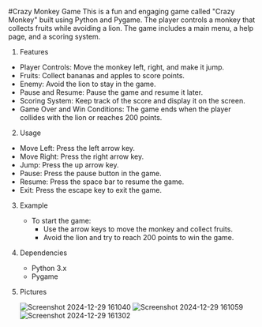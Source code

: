 #Crazy Monkey Game
This is a fun and engaging game called "Crazy Monkey" built using Python and Pygame. The player controls a monkey that collects fruits while avoiding a lion. The game includes a main menu, a help page, and a scoring system.

1. Features
  * Player Controls: Move the monkey left, right, and make it jump.
  * Fruits: Collect bananas and apples to score points.
  * Enemy: Avoid the lion to stay in the game.
  * Pause and Resume: Pause the game and resume it later.
  * Scoring System: Keep track of the score and display it on the screen.
  * Game Over and Win Conditions: The game ends when the player collides with the lion or reaches 200 points.

2. Usage
  * Move Left: Press the left arrow key.
  * Move Right: Press the right arrow key.
  * Jump: Press the up arrow key.
  * Pause: Press the pause button in the game.
  * Resume: Press the space bar to resume the game.
  * Exit: Press the escape key to exit the game.
    
3. Example
    * To start the game:
      * Use the arrow keys to move the monkey and collect fruits.
      * Avoid the lion and try to reach 200 points to win the game.

4. Dependencies
    * Python 3.x
    * Pygame

5. Pictures

    ![Screenshot 2024-12-29 161040](https://github.com/user-attachments/assets/34b43179-09db-4e58-ada2-667c04afca40)
    ![Screenshot 2024-12-29 161059](https://github.com/user-attachments/assets/17aa74e1-312c-48a7-ac61-99e15ea21e9a)
    ![Screenshot 2024-12-29 161302](https://github.com/user-attachments/assets/5547a292-931c-4106-8407-9abe031f56c5)


